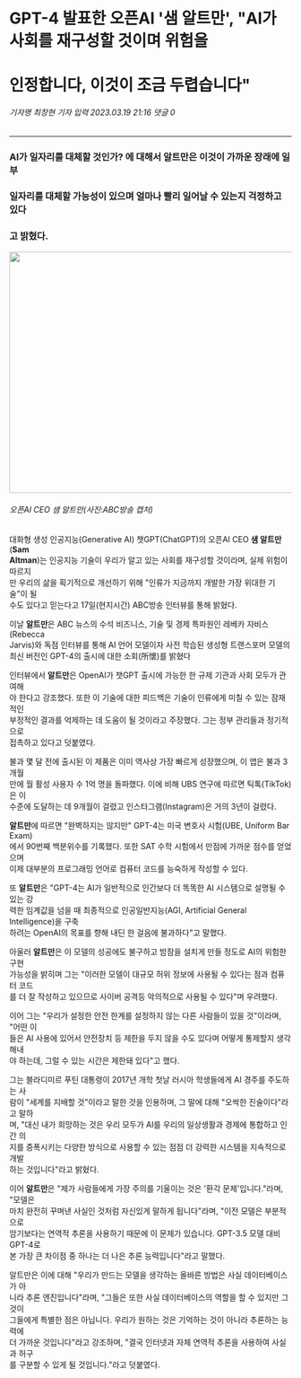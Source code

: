 GPT-4 발표한 오픈AI '샘 알트만', "AI가 사회를 재구성할 것이며 위험을
====================================================================
인정합니다, 이것이 조금 두렵습니다"
==================================

###### 기자명 최창현 기자   입력 2023.03.19 21:16  댓글 0

---

### AI가 일자리를 대체할 것인가? 에 대해서 알트만은 이것이 가까운 장래에 일부   
### 일자리를 대체할 가능성이 있으며 얼마나 빨리 일어날 수 있는지 걱정하고 있다   
### 고 밝혔다.

<img src="https://cdn.aitimes.kr/news/photo/202303/27595_41566_124.jpg" width="650px" height="430px"></img><br/>   
###### 오픈AI CEO 샘 알트만(사진:ABC방송 캡처)

대화형 생성 인공지능(Generative AI) 챗GPT(ChatGPT)의 오픈AI CEO **샘 알트만**(**Sam**   
**Altman**)는 인공지능 기술이 우리가 알고 있는 사회를 재구성할 것이라며, 실제 위험이 따르지   
만 우리의 삶을 획기적으로 개선하기 위해 "인류가 지금까지 개발한 가장 위대한 기술"이 될   
수도 있다고 믿는다고 17일(현지시간) ABC방송 인터뷰를 통해 밝혔다.

이날 **알트만**은 ABC 뉴스의 수석 비즈니스, 기술 및 경제 특파원인 레베카 자비스(Rebecca    
Jarvis)와 독점 인터뷰를 통해 AI 언어 모델이자 사전 학습된 생성형 트랜스포머 모델의   
최신 버전인 GPT-4의 출시에 대한 소회(所懷)를 밝혔다   

인터뷰에서 **알트만**은 OpenAI가 챗GPT 출시에 가능한 한 규제 기관과 사회 모두가 관여해    
야 한다고 강조했다. 또한 이 기술에 대한 피드백은 기술이 인류에게 미칠 수 있는 잠재적인   
부정적인 결과를 억제하는 데 도움이 될 것이라고 주장했다. 그는 정부 관리들과 정기적으로    
접촉하고 있다고 덧붙였다.

불과 몇 달 전에 출시된 이 제품은 이미 역사상 가장 빠르게 성장했으며, 이 앱은 불과 3개월   
만에 월 활성 사용자 수 1억 명을 돌파했다. 이에 비해 UBS 연구에 따르면 틱톡(TikTok)은 이   
수준에 도달하는 데 9개월이 걸렸고 인스타그램(Instagram)은 거의 3년이 걸렸다.

**알트만**에 따르면 "완벽하지는 않지만" GPT-4는 미국 변호사 시험(UBE, Uniform Bar Exam)    
에서 90번째 백분위수를 기록했다. 또한 SAT 수학 시험에서 만점에 가까운 점수를 얻었으며   
이제 대부분의 프로그래밍 언어로 컴퓨터 코드를 능숙하게 작성할 수 있다.

또 **알트만**은 "GPT-4는 AI가 일반적으로 인간보다 더 똑똑한 AI 시스템으로 설명될 수 있는 강    
력한 임계값을 넘을 때 최종적으로 인공일반지능(AGI, Artificial General Intelligence)을 구축   
하려는 OpenAI의 목표를 향해 내딘 한 걸음에 불과하다"고 말했다.

아울러 **알트만**은 이 모델의 성공에도 불구하고 밤잠을 설치게 만들 정도로 AI의 위험한 구현    
가능성을 밝히며 그는 "이러한 모델이 대규모 허위 정보에 사용될 수 있다는 점과 컴퓨터 코드    
를 더 잘 작성하고 있으므로 사이버 공격등 악의적으로 사용될 수 있다"며 우려했다.

이어 그는 "우리가 설정한 안전 한계를 설정하지 않는 다른 사람들이 있을 것"이라며, "어떤 이   
들은 AI 사용에 있어서 안전장치 등 제한을 두지 않을 수도 있다며 어떻게 통제할지 생각해내    
야 하는데, 그럴 수 있는 시간은 제한돼 있다"고 했다.


그는 블라디미르 푸틴 대통령이 2017년 개학 첫날 러시아 학생들에게 AI 경주를 주도하는 사   
람이 "세계를 지배할 것"이라고 말한 것을 인용하며, 그 말에 대해 "오싹한 진술이다"라고 말하   
며, "대신 내가 희망하는 것은 우리 모두가 AI를 우리의 일상생활과 경제에 통합하고 인간 의   
지를 증폭시키는 다양한 방식으로 사용할 수 있는 점점 더 강력한 시스템을 지속적으로 개발    
하는 것입니다"라고 밝혔다.

이어 **알트만**은 "제가 사람들에게 가장 주의를 기울이는 것은 '환각 문제'입니다."라며, "모델은   
마치 완전히 꾸며낸 사실인 것처럼 자신있게 말하게 됩니다"라며, "이전 모델은 부분적으로   
암기보다는 연역적 추론을 사용하기 때문에 이 문제가 있습니다. GPT-3.5 모델 대비 GPT-4로   
본 가장 큰 차이점 중 하나는 더 나은 추론 능력입니다"라고 말했다.

알트만은 이에 대해 "우리가 만드는 모델을 생각하는 올바른 방법은 사실 데이터베이스가 아    
니라 추론 엔진입니다"라며, "그들은 또한 사실 데이터베이스의 역할을 할 수 있지만 그것이   
그들에게 특별한 점은 아닙니다. 우리가 원하는 것은 기억하는 것이 아니라 추론하는 능력에    
더 가까운 것입니다"라고 강조하며, "결국 인터넷과 자체 연역적 추론을 사용하여 사실과 허구   
를 구분할 수 있게 될 것입니다."라고 덧붙였다.


